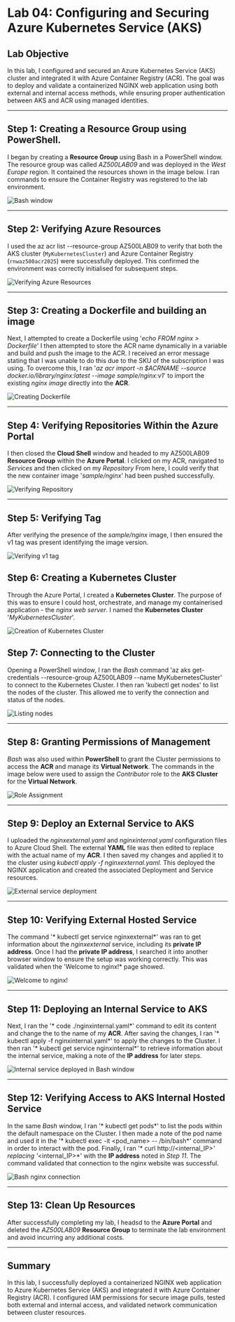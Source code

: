 # Lab 04: Configuring and Securing Azure Kubernetes Service (AKS)

## **Lab Objective**
In this lab, I configured and secured an Azure Kubernetes Service (AKS) cluster and integrated it with Azure Container Registry (ACR). 
The goal was to deploy and validate a containerized NGINX web application using both external and internal access methods, while ensuring proper authentication between AKS and ACR using managed identities.

---

## Step 1: Creating a Resource Group using PowerShell.
I began by creating a **Resource Group** using Bash in a PowerShell window. 
The resource group was called *AZ500LAB09* and was deployed in the *West Europe* region. 
It contained the resources shown in the image below. I ran commands to ensure the Container Registry was registered to the lab environment.


![Bash window](../IMG_2085.png)

---

## Step 2: Verifying Azure Resources
I used the  az acr list --resource-group AZ500LAB09 to verify that both the AKS cluster (`MyKubernetesCluster`) and Azure Container Registry (`rnwaz500acr2025`) were successfully deployed. 
This confirmed the environment was correctly initialised for subsequent steps.

![Verifying Azure Resources](../IMG_2087.png)

---

## Step 3: Creating a Dockerfile and building an image
Next, I attempted to create a Dockerfile using '*echo FROM nginx > Dockerfile*'
I then attempted to store the ACR name dynamically in a variable and build and push the image to the ACR.
I received an error message stating that I was unable to do this due to the SKU of the subscription I was using.
To overcome this, I ran '*az acr import -n $ACRNAME --source docker.io/library/nginx:latest --image sample/nginx:v1*' to import the existing *nginx image* directly into the **ACR**.

![Creating Dockerfile](../IMG_2089.png)

---

## Step 4: Verifying Repositories Within the Azure Portal
I then closed the **Cloud Shell** window and headed to my AZ500LAB09 **Resource Group** within the **Azure Portal**.
I clicked on my ACR, navigated to *Services* and then clicked on my *Repository* 
From here, I could verify that the new container image '*sample/nginx*' had been pushed successfully.

![Verifying Repository](../IMG_2091.png)

---

## Step 5: Verifying Tag
After verifying the presence of the *sample/nginx* image, I then ensured the v1 tag was present identifying the image version.

![Verifying v1 tag](../IMG_2090.png) 

## Step 6: Creating a Kubernetes Cluster
Through the Azure Portal, I created a **Kubernetes Cluster**.
The purpose of this was to ensure I could host, orchestrate, and manage my containerised application - the *nginx web server*. 
I named the **Kubernetes Cluster** '*MyKubernetesCluster*'. 

![Creation of Kubernetes Cluster](../IMG_2094.png) 

## Step 7: Connecting to the Cluster 
Opening a PowerShell window, I ran the *Bash* command 'az aks get-credentials --resource-group AZ500LAB09 --name MyKubernetesCluster' to connect to the Kubernetes Cluster.
I then ran 'kubectl get nodes' to list the nodes of the cluster. This allowed me to verify the connection and status of the nodes.

![Listing nodes](../IMG_2097.png)

---

## Step 8: Granting Permissions of Management
*Bash* was also used within **PowerShell** to grant the Cluster permissions to access the **ACR** and manage its **Virtual Network**.
The commands in the image below were used to assign the *Contributor* role to the **AKS Cluster** for the **Virtual Network**. 

![Role Assignment](../IMG_2098.png) 

___

## Step 9: Deploy an External Service to AKS
I uploaded the *nginxexternal.yaml* and *nginxinternal.yaml* configuration files to Azure Cloud Shell.
The external **YAML** file was then edited to replace *<ACRUniquename>* with the actual name of my **ACR**.
I then saved my changes and applied it to the cluster using *kubectl apply -f nginxexternal.yaml*. 
This deployed the NGINX application and created the associated Deployment and Service resources.

![External service deployment](../IMG_2099.png) 

---

## Step 10: Verifying External Hosted Service 
The command '* kubectl get service nginxexternal*' was ran to get information about the *nginxexternal* service, including its **private IP address**.
Once I had the **private IP address**, I searched it into another browser window to ensure the setup was working correctly.
This was validated when the 'Welcome to nginx!* page showed. 

![Welcome to nginx!](../IMG_2101.png) 

---

## Step 11: Deploying an Internal Service to AKS
Next, I ran the '* code ./nginxinternal.yaml*' command to edit its content and change the *<ACRUniquename>* to the name of my **ACR**. 
After saving the changes, I ran '* kubectl apply -f nginxinternal.yaml*' to apply the changes to the Cluster.
I then ran '* kubectl get service nginxinternal*' to retrieve information about the internal service, making a note of the **IP address** for later steps.

![Internal service deployed in Bash window](../IMG_2105.png)

---

## Step 12: Verifying Access to AKS Internal Hosted Service
In the same *Bash* window, I ran '* kubectl get pods*' to list the pods within the default namespace on the Cluster.
I then made a note of the pod name and used it in the '* kubectl exec -it <pod_name> -- /bin/bash*' command in order to interact with the pod. 
Finally, I ran '* curl http://<internal_IP>*' replacing '*<internal_IP>*' with the **IP address** noted in *Step 11*.
The command validated that connection to the nginx website was successful. 

![Bash nginx connection](../IMG_2104.png)

--- 

## Step 13: Clean Up Resources 
After successfully completing my lab, I headsd to the **Azure Portal** and deleted the *AZ500LAB09* **Resource Group** to terminate the lab environment and avoid incurring any additional costs.

---

## Summary
In this lab, I successfully deployed a containerized NGINX web application to Azure Kubernetes Service (AKS) and integrated it with Azure Container Registry (ACR). I configured IAM permissions for secure image pulls, tested both external and internal access, and validated network communication between cluster resources.






